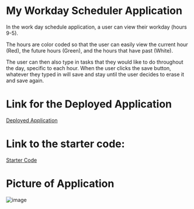 # My Workday Scheduler Application
In the work day schedule application, a user can view their workday (hours 9-5). 

The hours are color coded so that the user can easily view the current hour (Red), the future hours (Green), and the hours that have past (White). 

The user can then also type in tasks that they would like to do throughout the day, specific to each hour. When the user clicks the save button, whatever they typed in will save and stay until the user decides to erase it and save again.


# Link for the Deployed Application
[Deployed Application](https://krosengr4.github.io/WorkDayScheduler/)


# Link to the starter code:
[Starter Code](https://github.com/coding-boot-camp/crispy-octo-meme)

# Picture of Application
![image](https://github.com/krosengr4/WorkDayScheduler/assets/139993281/56f842d6-64aa-41ca-bf4e-e7ce9590d620)



